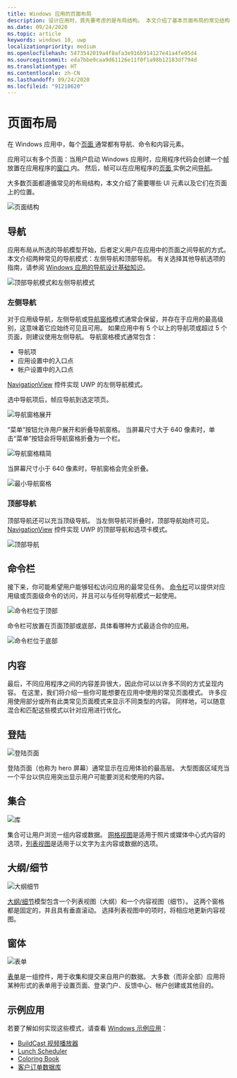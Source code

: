 ```yaml
---
title: Windows 应用的页面布局
description: 设计应用时，首先要考虑的是布局结构。 本文介绍了基本页面布局的常见结构，其中包括你需要的 UI 元素以及它们在页面上的位置。 在 Windows 应用中，每个页面通常都有导航、命令和内容元素。
ms.date: 09/24/2020
ms.topic: article
keywords: windows 10, uwp
localizationpriority: medium
ms.openlocfilehash: 5473542019a4f8afa3e916b914127e41a4fe05d4
ms.sourcegitcommit: eda7bbe9caa9d61126e11f0f1a98b12183df794d
ms.translationtype: HT
ms.contentlocale: zh-CN
ms.lasthandoff: 09/24/2020
ms.locfileid: "91218620"
---
```

# <a name="page-layout"></a>页面布局

在 Windows 应用中，每个[页面  ](/uwp/api/Windows.UI.Xaml.Controls.Page)通常都有导航、命令和内容元素。 

应用可以有多个页面：当用户启动 Windows 应用时，应用程序代码会创建一个[帧  ](/uwp/api/Windows.UI.Xaml.Controls.Frame)放置在应用程序的[窗口  ](/uwp/api/windows.ui.xaml.window)内。 然后，帧可以在应用程序的[页面  ](/uwp/api/Windows.UI.Xaml.Controls.Page)实例之间[导航](../basics/navigate-between-two-pages.md)。 

大多数页面都遵循常见的布局结构，本文介绍了需要哪些 UI 元素以及它们在页面上的位置。 

![页面结构](images/page-components.svg)

## <a name="navigation"></a>导航
应用布局从所选的导航模型开始，后者定义用户在应用中的页面之间导航的方式。 本文介绍两种常见的导航模式：左侧导航和顶部导航。 有关选择其他导航选项的指南，请参阅 [Windows 应用的导航设计基础知识](../basics/navigation-basics.md)。

![顶部导航模式和左侧导航模式](images/top-left-nav.svg)

### <a name="left-nav"></a>左侧导航
对于应用级导航，左侧导航或[导航窗格](../controls-and-patterns/navigationview.md)模式通常会保留，并存在于应用的最高级别，这意味着它应始终可见且可用。 如果应用中有 5 个以上的导航项或超过 5 个页面，则建议使用左侧导航。 导航窗格模式通常包含：
- 导航项
- 应用设置中的入口点
- 帐户设置中的入口点

[NavigationView](/uwp/api/windows.ui.xaml.controls.navigationview) 控件实现 UWP 的左侧导航模式。

选中导航项后，帧应导航到选定项页。

![导航窗格展开](images/navview-expanded.svg)

“菜单”按钮允许用户展开和折叠导航窗格。 当屏幕尺寸大于 640 像素时，单击“菜单”按钮会将导航窗格折叠为一个栏。

![导航窗格精简](images/navview-compact.svg)

当屏幕尺寸小于 640 像素时，导航窗格会完全折叠。

![最小导航窗格](images/navview-minimal.svg)

### <a name="top-nav"></a>顶部导航

顶部导航还可以充当顶级导航。 当左侧导航可折叠时，顶部导航始终可见。 [NavigationView](../controls-and-patterns/navigationview.md) 控件实现 UWP 的顶部导航和选项卡模式。

![顶部导航](images/pivot-large.svg)

## <a name="command-bar"></a>命令栏

接下来，你可能希望用户能够轻松访问应用的最常见任务。 [命令栏](../controls-and-patterns/app-bars.md)可以提供对应用级或页面级命令的访问，并且可以与任何导航模式一起使用。

![命令栏位于顶部 ](images/app-bar-desktop.svg)

命令栏可放置在页面顶部或底部，具体看哪种方式最适合你的应用。

![命令栏位于底部](images/app-bar-mobile.svg)

## <a name="content"></a>内容

最后，不同应用程序之间的内容差异很大，因此你可以以许多不同的方式呈现内容。 在这里，我们将介绍一些你可能想要在应用中使用的常见页面模式。 许多应用使用部分或所有此类常见页面模式来显示不同类型的内容。 同样地，可以随意混合和匹配这些模式以针对应用进行优化。

## <a name="landing"></a>登陆

![登陆页面](images/hero-screen.svg)

登陆页面（也称为 hero 屏幕）通常显示在应用体验的最高层。 大型图面区域充当一个平台以供应用突出显示用户可能要浏览和使用的内容。

## <a name="collections"></a>集合

![库](images/gridview.svg)

集合可让用户浏览一组内容或数据。 [网格视图](../controls-and-patterns/item-templates-gridview.md)是适用于照片或媒体中心式内容的选项，[列表视图](../controls-and-patterns/item-templates-listview.md)是适用于以文字为主内容或数据的选项。

## <a name="masterdetail"></a>大纲/细节

![大纲细节](images/master-detail.svg)

[大纲/细节](../controls-and-patterns/master-details.md)模型包含一个列表视图（大纲）和一个内容视图（细节）。 这两个窗格都是固定的，并且具有垂直滚动。 选择列表视图中的项时，将相应地更新内容视图。 

## <a name="forms"></a>窗体
![表单](images/form.svg)

[表单](../controls-and-patterns/forms.md)是一组控件，用于收集和提交来自用户的数据。 大多数（而非全部）应用将某种形式的表单用于设置页面、登录门户、反馈中心、帐户创建或其他目的。 

## <a name="sample-apps"></a>示例应用
若要了解如何实现这些模式，请查看 [Windows 示例应用](https://developer.microsoft.com/windows/samples)：
- [BuildCast 视频播放器](https://github.com/Microsoft/BuildCast)
- [Lunch Scheduler](https://github.com/Microsoft/Windows-appsample-lunch-scheduler)
- [Coloring Book](https://github.com/Microsoft/Windows-appsample-coloringbook)
- [客户订单数据库](https://github.com/Microsoft/Windows-appsample-customers-orders-database)
